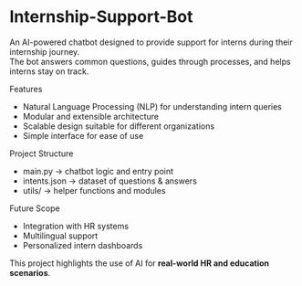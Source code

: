 # Internship-Support-Bot
An AI-powered chatbot designed to provide support for interns during their internship journey.  
The bot answers common questions, guides through processes, and helps interns stay on track.

Features
- Natural Language Processing (NLP) for understanding intern queries  
- Modular and extensible architecture  
- Scalable design suitable for different organizations  
- Simple interface for ease of use  

Project Structure
- main.py → chatbot logic and entry point  
- intents.json → dataset of questions & answers  
- utils/ → helper functions and modules  

Future Scope
- Integration with HR systems  
- Multilingual support  
- Personalized intern dashboards  

This project highlights the use of AI for **real-world HR and education scenarios**. 
